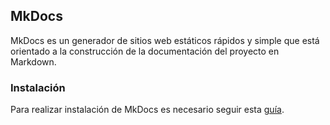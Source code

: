 ## MkDocs

MkDocs es un generador de sitios web estáticos rápidos y simple que está orientado a la construcción de la documentación del proyecto en Markdown.

### Instalación

Para realizar instalación de MkDocs es necesario seguir esta [guía](https://www.mkdocs.org/user-guide/installation/).


